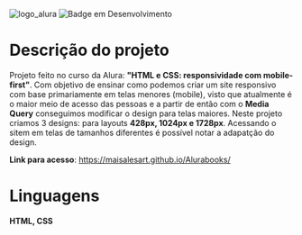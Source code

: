 ![logo_alura](https://github.com/Maisalesart/Alurabooks/assets/122944623/e700f7cb-2cea-4bde-b161-dbb42c00567c)
![Badge em Desenvolvimento](http://img.shields.io/static/v1?label=STATUS&message=%20CONCLUÍDO&color=GREEN&style=for-the-badge)

<h1>Descrição do projeto</h1>

Projeto feito no curso da Alura: **"HTML e CSS: responsividade com mobile-first"**. Com objetivo de ensinar como podemos criar um site responsivo com base primariamente em telas menores (mobile), visto que atualmente é o maior meio de acesso das pessoas e a partir de então com o **Media Query** conseguimos modificar o design para telas maiores. Neste projeto criamos 3 designs: para layouts **428px, 1024px e 1728px**. Acessando o sitem em telas de tamanhos diferentes é possível notar a adapatção do design.

**Link para acesso**: https://maisalesart.github.io/Alurabooks/

<h1>Linguagens</h1>

**HTML, CSS**
